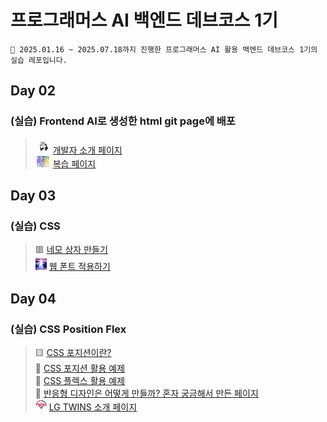 # 프로그래머스 AI 백엔드 데브코스 1기

```
📕 2025.01.16 ~ 2025.07.18까지 진행한 프로그래머스 AI 활용 백엔드 데브코스 1기의 실습 레포입니다.
```

## Day 02

### (실습) Frontend AI로 생성한 html git page에 배포

> <img src="assets/notion_icon.png" alt="icon" width="24" height="24"> [개발자 소개 페이지](https://1000hyehyang.github.io/programmers-AIBE1/developer_intro/index.html) <br> <img src="assets/sorry.gif" alt="icon" width="24" height="18"> [복습 페이지](https://1000hyehyang.github.io/programmers-AIBE1/practice/day03/example.html)<br>

## Day 03

### (실습) CSS

> 🟥 [네모 상자 만들기](https://1000hyehyang.github.io/programmers-AIBE1/practice/day03/ex04/index.html) <br> <img src="practice/day03/ex08/panorama.jpg" alt="icon" width="18" height="18"> [웹 폰트 적용하기](https://1000hyehyang.github.io/programmers-AIBE1/practice/day03/ex08/index.html)

## Day 04

### (실습) CSS Position Flex

> 🟨 [CSS 포지션이란?](https://1000hyehyang.github.io/programmers-AIBE1/practice/day04/ex01/index.html)<br>
> 🎵 [CSS 포지션 활용 예제](https://1000hyehyang.github.io/programmers-AIBE1/practice/day04/ex02/index.html)<br>
> 📜 [CSS 플렉스 활용 예제](https://1000hyehyang.github.io/programmers-AIBE1/practice/day04/ex03/index.html)<br>
> 🚨 [반응형 디자인은 어떻게 만들까? 혼자 궁금해서 만든 페이지](https://1000hyehyang.github.io/programmers-AIBE1/practice/day04/ex04/index.html)<br> <img src="practice/day04/ex05/apple-touch-icon.png" alt="icon" width="18" height="18"> [LG TWINS 소개 페이지](https://1000hyehyang.github.io/programmers-AIBE1/practice/day04/ex05/index.html)
